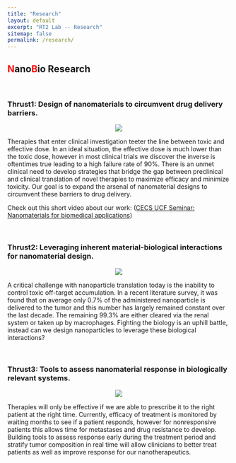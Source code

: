 ```yaml
---
title: "Research"
layout: default
excerpt: "RT2 Lab -- Research"
sitemap: false
permalink: /research/
---
```


## <font color="red">N</font>ano<font color="red">B</font>io Research

&nbsp;  

### <b>Thrust1:</b> Design of nanomaterials to circumvent drug delivery barriers.

<p align="center"><img src="{{ site.url }}{{ site.baseurl }}/images/research/Thrust1Overview.png"
	class="img-fluid"
	style="max-width: 500px;"/></p>


Therapies that enter clinical investigation teeter the line between toxic and effective dose. In an ideal situation, the effective dose is much lower than the toxic dose, however in most clinical trials we discover the inverse is oftentimes true leading to a high failure rate of 90%. There is an unmet clinical need to develop strategies that bridge the gap between preclinical and clinical translation of novel therapies to maximize efficacy and minimize toxicity. Our goal is to expand the arsenal of nanomaterial designs to circumvent these barriers to drug delivery.

Check out this short video about our work: ([CECS UCF Seminar: Nanomaterials for biomedical applications](https://www.youtube.com/watch?v=5MY2A00foQI))

&nbsp;  

### <b>Thrust2:</b> Leveraging inherent material-biological interactions for nanomaterial design.

<p align="center"><img src="{{ site.url }}{{ site.baseurl }}/images/research/Thrust2Overview.png"
	class="img-fluid"
	style="max-width: 500px;"/></p>

A critical challenge with nanoparticle translation today is the inability to control toxic off-target accumulation. In a recent literature survey, it was found that on average only 0.7% of the administered nanoparticle is delivered to the tumor and this number has largely remained constant over the last decade. The remaining 99.3% are either cleared via the renal system or taken up by macrophages. Fighting the biology is an uphill battle, instead can we design nanoparticles to leverage these biological interactions?

&nbsp;  

### <b>Thrust3:</b> Tools to assess nanomaterial response in biologically relevant systems. 

<p align="center"><img src="{{ site.url }}{{ site.baseurl }}/images/research/Thrust3Overview.jpg"
	class="img-fluid"
	style="max-width: 500px;"/></p>

Therapies will only be effective if we are able to prescribe it to the right patient at the right time. Currently, efficacy of treatment is monitored by waiting months to see if a patient responds, however for nonresponsive patients this allows time for metastases and drug resistance to develop. Building tools to assess response early during the treatment period and stratify tumor composition in real time will allow clinicians to better treat patients as well as improve response for our nanotherapeutics.
